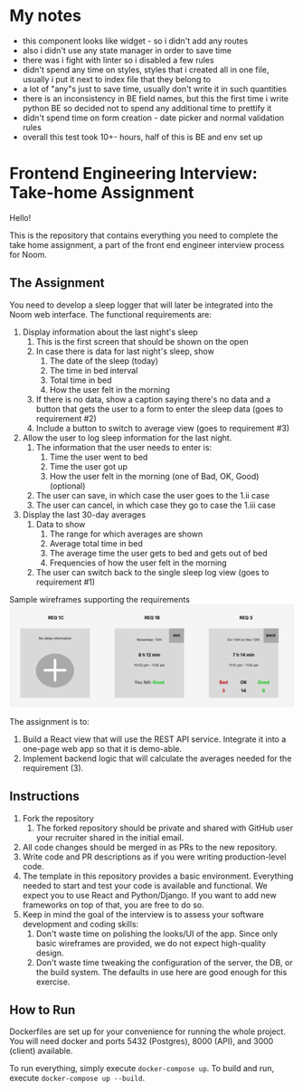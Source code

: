 # My notes
- this component looks like widget - so i didn't add any routes
- also i didn't use any state manager in order to save time
- there was i fight with linter so i disabled a few rules
- didn't spend any time on styles, styles that i created all in one file, usually i put it next to index file that they belong to
- a lot of "any"s just to save time, usually don't write it in such quantities 
- there is an inconsistency in BE field names, but this the first time i write python BE so decided not to spend any additional time to prettify it
- didn't spend time on form creation - date picker and normal validation rules 
- overall this test took 10+- hours, half of this is BE and env set up


# Frontend Engineering Interview: Take-home Assignment

Hello!

This is the repository that contains everything you need to complete the take home assignment, a part of the front end engineer interview process for Noom.

## The Assignment

You need to develop a sleep logger that will later be integrated into the Noom web interface. The functional requirements are:

 1. Display information about the last night's sleep
    1. This is the first screen that should be shown on the open
    1. In case there is data for last night's sleep, show
        1. The date of the sleep (today)
        1. The time in bed interval
        1. Total time in bed
        1. How the user felt in the morning
    1. If there is no data, show a caption saying there's no data and a button that gets the user to a form to enter the sleep data (goes to requirement #2)
    1. Include a button to switch to average view (goes to requirement #3)
 1. Allow the user to log sleep information for the last night.
    1. The information that the user needs to enter is:
        1. Time the user went to bed
        1. Time the user got up
        1. How the user felt in the morning (one of Bad, OK, Good) (optional)
    1. The user can save, in which case the user goes to the 1.ii case
    1. The user can cancel, in which case they go to case the 1.iii case
 1. Display the last 30-day averages
    1. Data to show
        1. The range for which averages are shown
        1. Average total time in bed
        1. The average time the user gets to bed and gets out of bed
        1. Frequencies of how the user felt in the morning
    1. The user can switch back to the single sleep log view (goes to requirement #1)

Sample wireframes supporting the requirements
![alt text](./resources/wireframes.png)

The assignment is to:

 1. Build a React view that will use the REST API service. Integrate it into a one-page web app so that it is demo-able.
 1. Implement backend logic that will calculate the averages needed for the requirement (3).

## Instructions

 1. Fork the repository
    1. The forked repository should be private and shared with GitHub user your recruiter shared in the initial email. 
 1. All code changes should be merged in as PRs to the new repository.
 1. Write code and PR descriptions as if you were writing production-level code.
 1. The template in this repository provides a basic environment. Everything needed to start and test your code is available and functional. We expect you to use React and Python/Django. If you want to add new frameworks on top of that, you are free to do so.
 1. Keep in mind the goal of the interview is to assess your software development and coding skills:
    1. Don't waste time on polishing the looks/UI of the app. Since only basic wireframes are provided, we do not expect high-quality design.
    1. Don't waste time tweaking the configuration of the server, the DB, or the build system. The defaults in use here are good enough for this exercise.

## How to Run

Dockerfiles are set up for your convenience for running the whole project. You will need docker and ports 5432 (Postgres), 8000 (API), and 3000 (client) available.

To run everything, simply execute `docker-compose up`. To build and run, execute `docker-compose up --build`.
